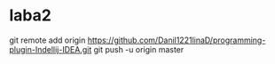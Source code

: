 # laba2
git remote add origin https://github.com/Danil1221linaD/programming-plugin-Indellij-IDEA.git
git push -u origin master




